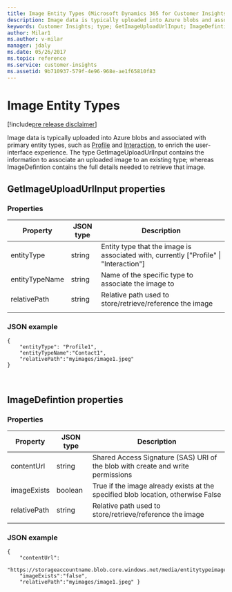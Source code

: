 ```yaml
---
title: Image Entity Types (Microsoft Dynamics 365 for Customer Insights) | MicrosoftDocs
description: Image data is typically uploaded into Azure blobs and associated with primary entity types to enrich the user-interface experience.
keywords: Customer Insights; type; GetImageUploadUrlInput; ImageDefintion
author: Milar1
ms.author: v-milar
manager: jdaly
ms.date: 05/26/2017
ms.topic: reference
ms.service: customer-insights 
ms.assetid: 9b710937-579f-4e96-968e-ae1f65810f83
---
```


Image Entity Types
==================

[!include[pre release disclaimer](../../../includes/cc-beta-prerelease-disclaimer.md)]

Image data is typically uploaded into Azure blobs and associated with primary entity types, such as [Profile](./profile.md) and [Interaction](./interaction.md), to enrich the 
user-interface experience. The type GetImageUploadUrlInput contains the information to associate an uploaded image to an existing type; whereas ImageDefintion contains 
the full details needed to retrieve that image. 


## GetImageUploadUrlInput properties

### Properties
|**Property**|**JSON type**|**Description**|  
| --------------- | ---------- | ------------- |
|entityType|string|Entity type that the image is associated with, currently ["Profile" \| "Interaction"]|
|entityTypeName|string|Name of the specific type to associate the image to|
|relativePath|string|Relative path used to store/retrieve/reference the image|
| | | |


### JSON example
```{json}
{ 
    "entityType": "Profile1", 
    "entityTypeName":"Contact1", 
    "relativePath":"myimages/image1.jpeg" 
}
```

<br/>


## ImageDefintion properties

### Properties

|**Property**|**JSON type**|**Description**|  
| --------------- | ---------- | ------------- |
|contentUrl|string|Shared Access Signature (SAS) URI of the blob with create and write permissions|
|imageExists|boolean|True if the image already exists at the specified blob location, otherwise False|
|relativePath|string|Relative path used to store/retrieve/reference the image|
| | | |


### JSON example
```{json}
{   
    "contentUrl":
        "https://storageaccountname.blob.core.windows.net/media/entitytypeimage/<hubGuid>/<EntityType>/<EntityTypeName>/<RelativePath>", 
    "imageExists":"false", 
    "relativePath":"myimages/image1.jpeg" }
```

